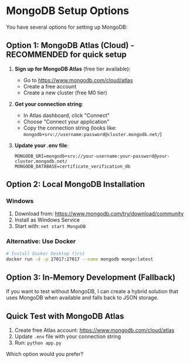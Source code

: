 # MongoDB Setup Options

You have several options for setting up MongoDB:

## Option 1: MongoDB Atlas (Cloud) - RECOMMENDED for quick setup

1. **Sign up for MongoDB Atlas** (free tier available):
   - Go to https://www.mongodb.com/cloud/atlas
   - Create a free account
   - Create a new cluster (free M0 tier)

2. **Get your connection string**:
   - In Atlas dashboard, click "Connect"
   - Choose "Connect your application"
   - Copy the connection string (looks like: `mongodb+srv://username:password@cluster.mongodb.net/`)

3. **Update your .env file**:
   ```
   MONGODB_URI=mongodb+srv://your-username:your-password@your-cluster.mongodb.net/
   MONGODB_DATABASE=certificate_verification_db
   ```

## Option 2: Local MongoDB Installation

### Windows
1. Download from: https://www.mongodb.com/try/download/community
2. Install as Windows Service
3. Start with: `net start MongoDB`

### Alternative: Use Docker
```bash
# Install Docker Desktop first
docker run -d -p 27017:27017 --name mongodb mongo:latest
```

## Option 3: In-Memory Development (Fallback)

If you want to test without MongoDB, I can create a hybrid solution that uses MongoDB when available and falls back to JSON storage.

## Quick Test with MongoDB Atlas

1. Create free Atlas account: https://www.mongodb.com/cloud/atlas
2. Update `.env` file with your connection string
3. Run: `python app.py`

Which option would you prefer?